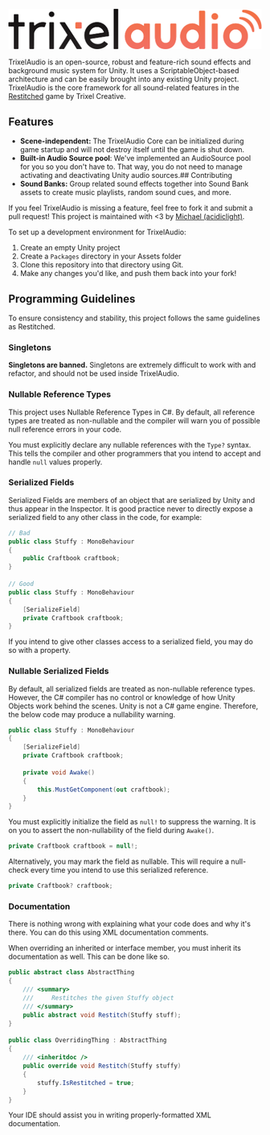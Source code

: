 ![TrixelAudio](/Branding/TrixelAudio_Logo_Dark.png)

TrixelAudio is an open-source, robust and feature-rich sound effects and background music system for Unity. It uses a ScriptableObject-based architecture and can be easily brought into any existing Unity project. TrixelAudio is the core framework for all sound-related features in the [Restitched](https://trixelcreative.com/Restitched) game by Trixel Creative.

## Features

 - **Scene-independent:** The TrixelAudio Core can be initialized during game startup and will not destroy itself until the game is shut down.
 - **Built-in Audio Source pool**: We've implemented an AudioSource pool for you so you don't have to. That way, you do not need to manage activating and deactivating Unity audio sources.## Contributing
 - **Sound Banks:** Group related sound effects together into Sound Bank assets to create music playlists, random sound cues, and more.

If you feel TrixelAudio is missing a feature, feel free to fork it and submit a pull request! This project is maintained with <3 by [Michael (acidiclight)](https://github.com/acidiclight).

To set up a development environment for TrixelAudio:

1. Create an empty Unity project
2. Create a `Packages` directory in your Assets folder
3. Clone this repository into that directory using Git.
4. Make any changes you'd like, and push them back into your fork!

## Programming Guidelines

To ensure consistency and stability, this project follows the same guidelines as Restitched.

### Singletons
**Singletons are banned.** Singletons are extremely difficult to work with and refactor, and should not be used inside TrixelAudio.

### Nullable Reference Types
This project uses Nullable Reference Types in C#. By default, all reference types are treated as non-nullable and the compiler will warn you of possible null reference errors in your code.

You must explicitly declare any nullable references with the `Type?` syntax. This tells the compiler and other programmers that you intend to accept and handle `null` values properly.

### Serialized Fields
Serialized Fields are members of an object that are serialized by Unity and thus appear in the Inspector. It is good practice never to directly expose a serialized field to any other class in the code, for example:

```cs
// Bad
public class Stuffy : MonoBehaviour
{
    public Craftbook craftbook;
}

// Good
public class Stuffy : MonoBehaviour
{
    [SerializeField]
    private Craftbook craftbook;
}
```

If you intend to give other classes access to a serialized field, you may do so with a property.

### Nullable Serialized Fields
By default, all serialized fields are treated as non-nullable reference types. However, the C# compiler has no control or knowledge of how Unity Objects work behind the scenes. Unity is not a C# game engine. Therefore, the below code may produce a nullability warning.

```csharp
public class Stuffy : MonoBehaviour
{
    [SerializeField]
    private Craftbook craftbook;
    
    private void Awake()
    {
        this.MustGetComponent(out craftbook);
    }
}
```

You must explicitly initialize the field as `null!` to suppress the warning. It is on you to assert the non-nullability of the field during `Awake()`.

```csharp
private Craftbook craftbook = null!;
```

Alternatively, you may mark the field as nullable. This will require a null-check every time you intend to use this serialized reference.

```csharp
private Craftbook? craftbook;
```

### Documentation
There is nothing wrong with explaining what your code does and why it's there. You can do this using XML documentation comments.

When overriding an inherited or interface member, you must inherit its documentation as well. This can be done like so.

```csharp
public abstract class AbstractThing
{
    /// <summary>
    ///     Restitches the given Stuffy object
    /// </summary>
    public abstract void Restitch(Stuffy stuff);
}

public class OverridingThing : AbstractThing
{
    /// <inheritdoc />
    public override void Restitch(Stuffy stuffy)
    {
        stuffy.IsRestitched = true;
    }
}
```

Your IDE should assist you in writing properly-formatted XML documentation.
